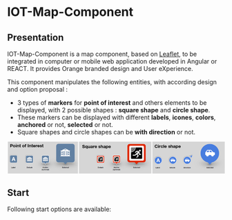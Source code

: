 # IOT-Map-Component 

## Presentation

IOT-Map-Component is a map component, based on [Leaflet](https://leafletjs.com/), to be integrated in computer or mobile web application developed in Angular or REACT. 
It provides Orange branded design and User eXperience. 

This component manipulates the following entities, with according design and option proposal :

- 3 types of **markers** for **point of interest** and others elements to be displayed, with 2 possible shapes : **square shape** and **circle shape**. 
- These markers can be displayed with different **labels**, **icones**, **colors**, **anchored** or not, **selected** or not. 
- Square shapes and circle shapes can be **with direction** or not. 

<img src="doc/Image1.png">





[comment]: <Examples of use can be found in [samples](https://github.com/Orange-OpenSource/IOT-Map-Component/samples).>

[comment]: <TbAdded image of one sample>

## Start

Following start options are available:

[comment]: <- [Download the latest release.](https://github.com/Orange-OpenSource/IOT-Map-Component/archive/v0.0.1.zip)>
[comment]: <- Clone the repo: `git clone ??`>
[comment]: <- Install with [npm](https://www.npmjs.com): `npm install ???`>
